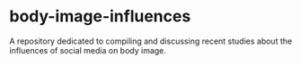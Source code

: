 # body-image-influences
A repository dedicated to compiling and discussing recent studies about the influences of social media on body image.
